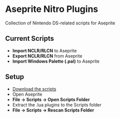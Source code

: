 # Aseprite Nitro Plugins
Collection of Nintendo DS-related scripts for Aseprite
## Current Scripts
- **Import NCLR/RLCN** to Aseprite
- **Export NCLR/RLCN** from Aseprite
- **Import Windows Palette (.pal)** to Aseprite
## Setup
- [Download the scripts](https://github.com/RavenDS/Aseprite-Nitro-Plugins/archive/refs/heads/main.zip)
- Open Aseprite
- **File → Scripts → Open Scripts Folder**
- Extract the .lua plugins to the Scripts folder
- **File → Scripts → Rescan Scripts Folder**
